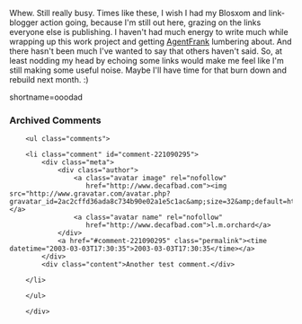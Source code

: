 Whew.  Still really busy.  Times like these, I wish I had my Blosxom and link-blogger action going, because I'm still out here, grazing on the links everyone else is publishing.  I haven't had much energy to write much while wrapping up this work project and getting <a href="http://www.decafbad.com/twiki/bin/view/Main/AgentFrank">AgentFrank</a> lumbering about.  And there hasn't been much I've wanted to say that others haven't said.  So, at least nodding my head by echoing some links would make me feel like I'm still making some useful noise.
Maybe I'll have time for that burn down and rebuild next month.  :)
<!--more-->
shortname=ooodad

<div id="comments" class="comments archived-comments">
            <h3>Archived Comments</h3>
            
        <ul class="comments">
            
        <li class="comment" id="comment-221090295">
            <div class="meta">
                <div class="author">
                    <a class="avatar image" rel="nofollow" 
                       href="http://www.decafbad.com"><img src="http://www.gravatar.com/avatar.php?gravatar_id=2ac2cffd36ada8c734b90e02a1e5c1ac&amp;size=32&amp;default=http://mediacdn.disqus.com/1320279820/images/noavatar32.png"/></a>
                    <a class="avatar name" rel="nofollow" 
                       href="http://www.decafbad.com">l.m.orchard</a>
                </div>
                <a href="#comment-221090295" class="permalink"><time datetime="2003-03-03T17:30:35">2003-03-03T17:30:35</time></a>
            </div>
            <div class="content">Another test comment.</div>
            
        </li>
    
        </ul>
    
        </div>
    